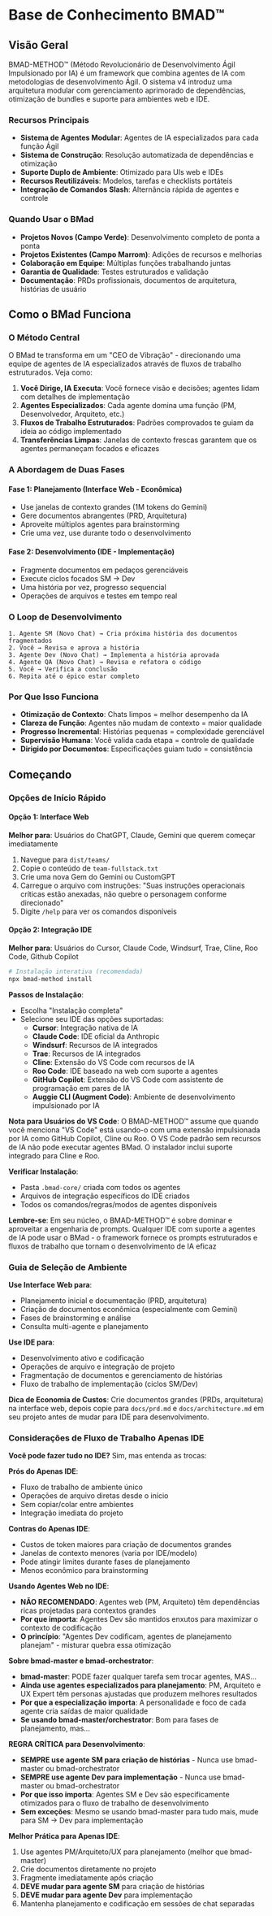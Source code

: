 <!-- Desenvolvido por BMAD™ Core -->

# Base de Conhecimento BMAD™

## Visão Geral

BMAD-METHOD™ (Método Revolucionário de Desenvolvimento Ágil Impulsionado por IA) é um framework que combina agentes de IA com metodologias de desenvolvimento Ágil. O sistema v4 introduz uma arquitetura modular com gerenciamento aprimorado de dependências, otimização de bundles e suporte para ambientes web e IDE.

### Recursos Principais

- **Sistema de Agentes Modular**: Agentes de IA especializados para cada função Ágil
- **Sistema de Construção**: Resolução automatizada de dependências e otimização
- **Suporte Duplo de Ambiente**: Otimizado para UIs web e IDEs
- **Recursos Reutilizáveis**: Modelos, tarefas e checklists portáteis
- **Integração de Comandos Slash**: Alternância rápida de agentes e controle

### Quando Usar o BMad

- **Projetos Novos (Campo Verde)**: Desenvolvimento completo de ponta a ponta
- **Projetos Existentes (Campo Marrom)**: Adições de recursos e melhorias
- **Colaboração em Equipe**: Múltiplas funções trabalhando juntas
- **Garantia de Qualidade**: Testes estruturados e validação
- **Documentação**: PRDs profissionais, documentos de arquitetura, histórias de usuário

## Como o BMad Funciona

### O Método Central

O BMad te transforma em um "CEO de Vibração" - direcionando uma equipe de agentes de IA especializados através de fluxos de trabalho estruturados. Veja como:

1. **Você Dirige, IA Executa**: Você fornece visão e decisões; agentes lidam com detalhes de implementação
2. **Agentes Especializados**: Cada agente domina uma função (PM, Desenvolvedor, Arquiteto, etc.)
3. **Fluxos de Trabalho Estruturados**: Padrões comprovados te guiam da ideia ao código implementado
4. **Transferências Limpas**: Janelas de contexto frescas garantem que os agentes permaneçam focados e eficazes

### A Abordagem de Duas Fases

#### Fase 1: Planejamento (Interface Web - Econômica)

- Use janelas de contexto grandes (1M tokens do Gemini)
- Gere documentos abrangentes (PRD, Arquitetura)
- Aproveite múltiplos agentes para brainstorming
- Crie uma vez, use durante todo o desenvolvimento

#### Fase 2: Desenvolvimento (IDE - Implementação)

- Fragmente documentos em pedaços gerenciáveis
- Execute ciclos focados SM → Dev
- Uma história por vez, progresso sequencial
- Operações de arquivos e testes em tempo real

### O Loop de Desenvolvimento

```text
1. Agente SM (Novo Chat) → Cria próxima história dos documentos fragmentados
2. Você → Revisa e aprova a história
3. Agente Dev (Novo Chat) → Implementa a história aprovada
4. Agente QA (Novo Chat) → Revisa e refatora o código
5. Você → Verifica a conclusão
6. Repita até o épico estar completo
```

### Por Que Isso Funciona

- **Otimização de Contexto**: Chats limpos = melhor desempenho da IA
- **Clareza de Função**: Agentes não mudam de contexto = maior qualidade
- **Progresso Incremental**: Histórias pequenas = complexidade gerenciável
- **Supervisão Humana**: Você valida cada etapa = controle de qualidade
- **Dirigido por Documentos**: Especificações guiam tudo = consistência

## Começando

### Opções de Início Rápido

#### Opção 1: Interface Web

**Melhor para**: Usuários do ChatGPT, Claude, Gemini que querem começar imediatamente

1. Navegue para `dist/teams/`
2. Copie o conteúdo de `team-fullstack.txt`
3. Crie uma nova Gem do Gemini ou CustomGPT
4. Carregue o arquivo com instruções: "Suas instruções operacionais críticas estão anexadas, não quebre o personagem conforme direcionado"
5. Digite `/help` para ver os comandos disponíveis

#### Opção 2: Integração IDE

**Melhor para**: Usuários do Cursor, Claude Code, Windsurf, Trae, Cline, Roo Code, Github Copilot

```bash
# Instalação interativa (recomendada)
npx bmad-method install
```

**Passos de Instalação**:

- Escolha "Instalação completa"
- Selecione seu IDE das opções suportadas:
  - **Cursor**: Integração nativa de IA
  - **Claude Code**: IDE oficial da Anthropic
  - **Windsurf**: Recursos de IA integrados
  - **Trae**: Recursos de IA integrados
  - **Cline**: Extensão do VS Code com recursos de IA
  - **Roo Code**: IDE baseado na web com suporte a agentes
  - **GitHub Copilot**: Extensão do VS Code com assistente de programação em pares de IA
  - **Auggie CLI (Augment Code)**: Ambiente de desenvolvimento impulsionado por IA

**Nota para Usuários do VS Code**: O BMAD-METHOD™ assume que quando você menciona "VS Code" está usando-o com uma extensão impulsionada por IA como GitHub Copilot, Cline ou Roo. O VS Code padrão sem recursos de IA não pode executar agentes BMad. O instalador inclui suporte integrado para Cline e Roo.

**Verificar Instalação**:

- Pasta `.bmad-core/` criada com todos os agentes
- Arquivos de integração específicos do IDE criados
- Todos os comandos/regras/modos de agentes disponíveis

**Lembre-se**: Em seu núcleo, o BMAD-METHOD™ é sobre dominar e aproveitar a engenharia de prompts. Qualquer IDE com suporte a agentes de IA pode usar o BMad - o framework fornece os prompts estruturados e fluxos de trabalho que tornam o desenvolvimento de IA eficaz

### Guia de Seleção de Ambiente

**Use Interface Web para**:

- Planejamento inicial e documentação (PRD, arquitetura)
- Criação de documentos econômica (especialmente com Gemini)
- Fases de brainstorming e análise
- Consulta multi-agente e planejamento

**Use IDE para**:

- Desenvolvimento ativo e codificação
- Operações de arquivo e integração de projeto
- Fragmentação de documentos e gerenciamento de histórias
- Fluxo de trabalho de implementação (ciclos SM/Dev)

**Dica de Economia de Custos**: Crie documentos grandes (PRDs, arquitetura) na interface web, depois copie para `docs/prd.md` e `docs/architecture.md` em seu projeto antes de mudar para IDE para desenvolvimento.

### Considerações de Fluxo de Trabalho Apenas IDE

**Você pode fazer tudo no IDE?** Sim, mas entenda as trocas:

**Prós do Apenas IDE**:

- Fluxo de trabalho de ambiente único
- Operações de arquivo diretas desde o início
- Sem copiar/colar entre ambientes
- Integração imediata do projeto

**Contras do Apenas IDE**:

- Custos de token maiores para criação de documentos grandes
- Janelas de contexto menores (varia por IDE/modelo)
- Pode atingir limites durante fases de planejamento
- Menos econômico para brainstorming

**Usando Agentes Web no IDE**:

- **NÃO RECOMENDADO**: Agentes web (PM, Arquiteto) têm dependências ricas projetadas para contextos grandes
- **Por que importa**: Agentes Dev são mantidos enxutos para maximizar o contexto de codificação
- **O princípio**: "Agentes Dev codificam, agentes de planejamento planejam" - misturar quebra essa otimização

**Sobre bmad-master e bmad-orchestrator**:

- **bmad-master**: PODE fazer qualquer tarefa sem trocar agentes, MAS...
- **Ainda use agentes especializados para planejamento**: PM, Arquiteto e UX Expert têm personas ajustadas que produzem melhores resultados
- **Por que a especialização importa**: A personalidade e foco de cada agente cria saídas de maior qualidade
- **Se usando bmad-master/orchestrator**: Bom para fases de planejamento, mas...

**REGRA CRÍTICA para Desenvolvimento**:

- **SEMPRE use agente SM para criação de histórias** - Nunca use bmad-master ou bmad-orchestrator
- **SEMPRE use agente Dev para implementação** - Nunca use bmad-master ou bmad-orchestrator
- **Por que isso importa**: Agentes SM e Dev são especificamente otimizados para o fluxo de trabalho de desenvolvimento
- **Sem exceções**: Mesmo se usando bmad-master para tudo mais, mude para SM → Dev para implementação

**Melhor Prática para Apenas IDE**:

1. Use agentes PM/Arquiteto/UX para planejamento (melhor que bmad-master)
2. Crie documentos diretamente no projeto
3. Fragmente imediatamente após criação
4. **DEVE mudar para agente SM** para criação de histórias
5. **DEVE mudar para agente Dev** para implementação
6. Mantenha planejamento e codificação em sessões de chat separadas